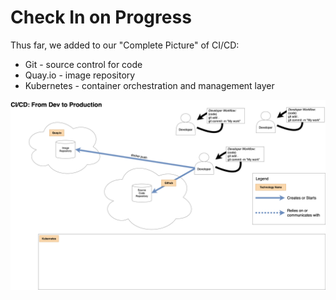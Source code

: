 # Check In on Progress

Thus far, we added to our "Complete Picture" of CI/CD:

- Git - source control for code
- Quay.io - image repository
- Kubernetes - container orchestration and management layer

![](../img/cicd-from-dev-to-prod-git-docker-k8s.png)
